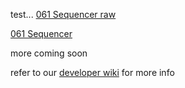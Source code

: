 test...
[061 Sequencer raw](https://raw.githubusercontent.com/8BitMixtape/NeoUserDocs/master/hexs/061_8NeoPixelSequencer_dusjagrMod2.hex)

[061 Sequencer](http://docs.8bitmixtape.cc/hexs/061_8NeoPixelSequencer_dusjagrMod2.hex)

more coming soon

refer to our [developer wiki](http://wiki.8bitmixtape.cc/#/) for more info